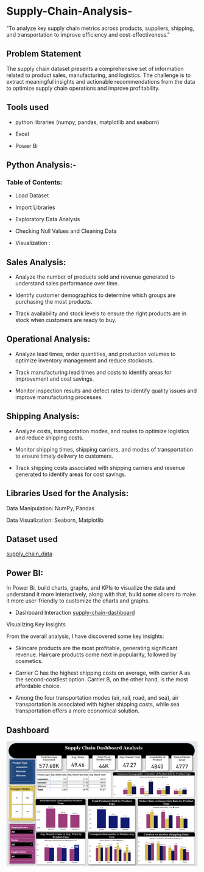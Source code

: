 # Supply-Chain-Analysis-
"To analyze key supply chain metrics across products, suppliers, shipping, and transportation to improve efficiency and cost-effectiveness."

## Problem Statement
The supply chain dataset presents a comprehensive set of information related to product sales, 
manufacturing, and logistics. The challenge is to extract meaningful insights and actionable recommendations from the data to 
optimize supply chain operations and improve profitability.

## Tools used

- python libraries (numpy, pandas, matplotlib and seaborn)

- Excel

- Power Bi


## Python Analysis:- 

### Table of Contents:

- Load Dataset

- Import Libraries

- Exploratory Data Analysis

- Checking Null Values and Cleaning Data

- Visualization :


## Sales Analysis:

- Analyze the number of products sold and revenue generated to understand sales performance over time.

- Identify customer demographics to determine which groups are purchasing the most products.

- Track availability and stock levels to ensure the right products are in stock when customers are ready to buy.


## Operational Analysis:

- Analyze lead times, order quantities, and production volumes to optimize inventory management and reduce stockouts.

- Track manufacturing lead times and costs to identify areas for improvement and cost savings.

- Monitor inspection results and defect rates to identify quality issues and improve manufacturing processes.


## Shipping Analysis:

- Analyze costs, transportation modes, and routes to optimize logistics and reduce shipping costs.

- Monitor shipping times, shipping carriers, and modes of transportation to ensure timely delivery to customers.

- Track shipping costs associated with shipping carriers and revenue generated to identify areas for cost savings.


## Libraries Used for the Analysis:

Data Manipulation: NumPy, Pandas

Data Visualization: Seaborn, Matplotlib


## Dataset used
[supply_chain_data](https://github.com/Praneeth2003-oss/Supply-Chain-Analysis-/blob/a76d21888c9cea2988415d20e20ee494bb285a65/supply_chain_data)


## Power BI:
In Power Bi, build charts, graphs, and KPIs to visualize the data and understand it more interactively, along with 
that, build some slicers to make it more user-friendly to customize the charts and graphs.

- Dashboard Interaction [supply-chain-dashboard](https://github.com/Praneeth2003-oss/Supply-Chain-Analysis-/blob/24c57715f1d3cf4c97e2391cd8071c2c8778bfe8/supply%20chain%20analysis%20dashboard.png)


Visualizing Key Insights

From the overall analysis, I have discovered some key insights:

- Skincare products are the most profitable, generating significant revenue. Haircare products come next in popularity, followed by cosmetics.

- Carrier C has the highest shipping costs on average, with carrier A as the second-costliest option. Carrier B, on the other hand, is the most affordable choice.

- Among the four transportation modes (air, rail, road, and sea), air transportation is associated with higher shipping costs, while sea transportation offers a more economical solution.


## Dashboard
![snapshot_supply_chain_dashboard](https://github.com/Praneeth2003-oss/Supply-Chain-Analysis-/blob/590dbdca4d84bdc8d28f8daf04abc5aab503493c/supply%20chain%20analysis%20dashboard.png)
